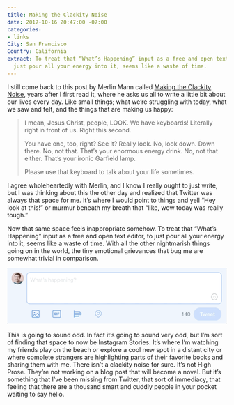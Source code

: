 ```yaml
---
title: Making the Clackity Noise
date: 2017-10-16 20:47:00 -07:00
categories:
- links
City: San Francisco
Country: California
extract: To treat that “What’s Happening” input as a free and open text editor, to
  just pour all your energy into it, seems like a waste of time.
---
```


I still come back to this post by Merlin Mann called [Making the Clackity Noise](http://www.kungfugrippe.com/post/169873399/clackity-noise), years after I first read it, where he asks us all to write a little bit about our lives every day. Like small things; what we’re struggling with today, what we saw and felt, and the things that are making us happy: 

> I mean, Jesus Christ, people, LOOK. We have keyboards! Literally right in front of us. Right this second.
> 
> You have one, too, right? See it? Really look. No, look down. Down there. No, not that. That’s your enormous energy drink. No, not that either. That’s your ironic Garfield lamp.
>
> Please use that keyboard to talk about your life sometimes.

I agree wholeheartedly with Merlin, and I know I really ought to just write, but I was thinking about this the other day and realized that Twitter was always that space for me. It’s where I would point to things and yell “Hey look at this!” or murmur beneath my breath that “like, wow today was really tough.” 

Now that same space feels inappropriate somehow. To treat that “What’s Happening” input as a free and open text editor, to just pour all your energy into it, seems like a waste of time. With all the other nightmarish things going on in the world, the tiny emotional grievances that bug me are somewhat trivial in comparison. 

![Oct-16-2017 21-27-40.gif](/uploads/Oct-16-2017%2021-27-40.gif)

This is going to sound odd. In fact it’s going to sound very odd, but I’m sort of finding that space to now be Instagram Stories. It’s where I’m watching my friends play on the beach or explore a cool new spot in a distant city or where complete strangers are highlighting parts of their favorite books and sharing them with me. There isn’t a clackity noise for sure. It’s not High Prose. They’re not working on a blog post that will become a novel. But it’s something that I’ve been missing from Twitter, that sort of immediacy, that feeling that there are a thousand smart and cuddly people in your pocket waiting to say hello.